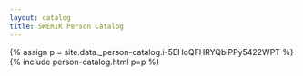 ```yaml
---
layout: catalog
title: SWERIK Person Catalog
---
```

{% assign p = site.data._person-catalog.i-5EHoQFHRYQbiPPy5422WPT %}
{% include person-catalog.html p=p %}

